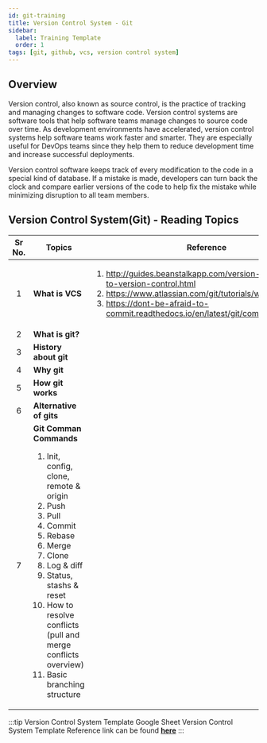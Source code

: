```yaml
---
id: git-training
title: Version Control System - Git
sidebar:
  label: Training Template
  order: 1
tags: [git, github, vcs, version control system]
---
```


## Overview
Version control, also known as source control, is the practice of tracking and managing changes to software code. Version control systems are software tools that help software teams manage changes to source code over time. As development environments have accelerated, version control systems help software teams work faster and smarter. They are especially useful for DevOps teams since they help them to reduce development time and increase successful deployments.

Version control software keeps track of every modification to the code in a special kind of database. If a mistake is made, developers can turn back the clock and compare earlier versions of the code to help fix the mistake while minimizing disruption to all team members.

## **Version Control System(Git) - Reading Topics**

Sr No. | Topics | Reference
:--: | ----- | ---- |
1 | **What is VCS** | <ol><li><a>http://guides.beanstalkapp.com/version-control/intro-to-version-control.html</a></li><li><a>https://www.atlassian.com/git/tutorials/what-is-git</a></li><li><a>https://dont-be-afraid-to-commit.readthedocs.io/en/latest/git/commandlinegit.html</a></li></ol>
2 | **What is git?** |
3 | **History about git** |
4 | **Why git** |
5 | **How git works** |
6 | **Alternative of gits** |
7 | **Git Comman Commands** <ol><li>Init, config, clone, remote & origin</li><li>Push</li><li>Pull</li><li>Commit</li><li>Rebase</li><li>Merge</li><li>Clone</li><li>Log & diff</li><li>Status, stashs & reset</li><li>How to resolve conflicts (pull and merge conflicts overview)</li><li>Basic branching structure</li></ol>

:::tip Version Control System Template Google Sheet
Version Control System Template Reference link can be found [**here**](https://docs.google.com/spreadsheets/d/18vnt-qOtInzMr0LIMzgzOiHP-LPeJ3KjRfZzckeWtUc/edit#gid=0)
:::